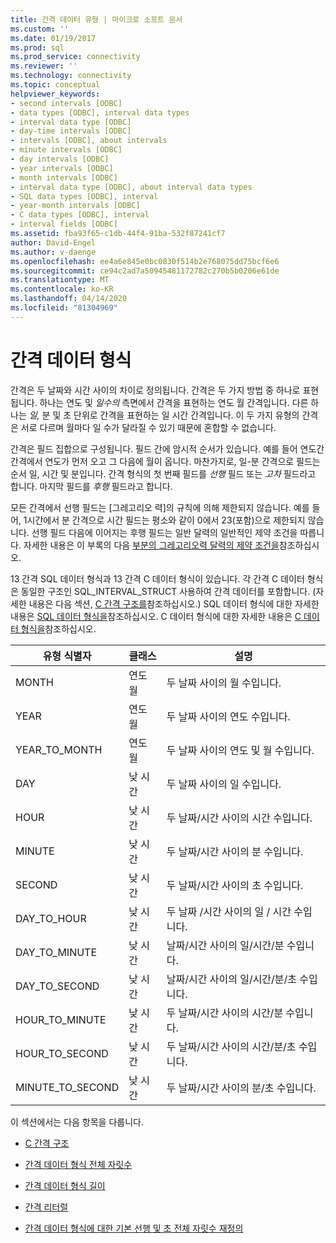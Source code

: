 ```yaml
---
title: 간격 데이터 유형 | 마이크로 소프트 문서
ms.custom: ''
ms.date: 01/19/2017
ms.prod: sql
ms.prod_service: connectivity
ms.reviewer: ''
ms.technology: connectivity
ms.topic: conceptual
helpviewer_keywords:
- second intervals [ODBC]
- data types [ODBC], interval data types
- interval data type [ODBC]
- day-time intervals [ODBC]
- intervals [ODBC], about intervals
- minute intervals [ODBC]
- day intervals [ODBC]
- year intervals [ODBC]
- month intervals [ODBC]
- interval data type [ODBC], about interval data types
- SQL data types [ODBC], interval
- year-month intervals [ODBC]
- C data types [ODBC], interval
- interval fields [ODBC]
ms.assetid: fba93f65-c1db-44f4-91ba-532f87241cf7
author: David-Engel
ms.author: v-daenge
ms.openlocfilehash: ee4a6e845e0bc0830f514b2e768075dd75bcf6e6
ms.sourcegitcommit: ce94c2ad7a50945481172782c270b5b0206e61de
ms.translationtype: MT
ms.contentlocale: ko-KR
ms.lasthandoff: 04/14/2020
ms.locfileid: "81304969"
---
```

# <a name="interval-data-types"></a>간격 데이터 형식
간격은 두 날짜와 시간 사이의 차이로 정의됩니다. 간격은 두 가지 방법 중 하나로 표현됩니다. 하나는 연도 및 *일수의* 측면에서 간격을 표현하는 연도 월 간격입니다. 다른 하나는 *일,* 분 및 초 단위로 간격을 표현하는 일 시간 간격입니다. 이 두 가지 유형의 간격은 서로 다르며 월마다 일 수가 달라질 수 있기 때문에 혼합할 수 없습니다.  
  
 간격은 필드 집합으로 구성됩니다. 필드 간에 암시적 순서가 있습니다. 예를 들어 연도간 간격에서 연도가 먼저 오고 그 다음에 월이 옵니다. 마찬가지로, 일-분 간격으로 필드는 순서 일, 시간 및 분입니다. 간격 형식의 첫 번째 필드를 *선행* 필드 또는 *고차* 필드라고 합니다. 마지막 필드를 *후행* 필드라고 합니다.  
  
 모든 간격에서 선행 필드는 [그레고리오 력]의 규칙에 의해 제한되지 않습니다. 예를 들어, 1시간에서 분 간격으로 시간 필드는 평소와 같이 0에서 23(포함)으로 제한되지 않습니다. 선행 필드 다음에 이어지는 후행 필드는 일반 달력의 일반적인 제약 조건을 따릅니다. 자세한 내용은 이 부록의 다음 [부분의 그레고리오력 달력의 제약 조건을](../../../odbc/reference/appendixes/constraints-of-the-gregorian-calendar.md)참조하십시오.  
  
 13 간격 SQL 데이터 형식과 13 간격 C 데이터 형식이 있습니다. 각 간격 C 데이터 형식은 동일한 구조인 SQL_INTERVAL_STRUCT 사용하여 간격 데이터를 포함합니다. (자세한 내용은 다음 섹션, [C 간격 구조를](../../../odbc/reference/appendixes/c-interval-structure.md)참조하십시오.) SQL 데이터 형식에 대한 자세한 내용은 [SQL 데이터 형식을](../../../odbc/reference/appendixes/sql-data-types.md)참조하십시오. C 데이터 형식에 대한 자세한 내용은 [C 데이터 형식을](../../../odbc/reference/appendixes/c-data-types.md)참조하십시오.  
  
|유형 식별자|클래스|설명|  
|---------------------|-----------|-----------------|  
|MONTH|연도 월|두 날짜 사이의 월 수입니다.|  
|YEAR|연도 월|두 날짜 사이의 연도 수입니다.|  
|YEAR_TO_MONTH|연도 월|두 날짜 사이의 연도 및 월 수입니다.|  
|DAY|낮 시간|두 날짜 사이의 일 수입니다.|  
|HOUR|낮 시간|두 날짜/시간 사이의 시간 수입니다.|  
|MINUTE|낮 시간|두 날짜/시간 사이의 분 수입니다.|  
|SECOND|낮 시간|두 날짜/시간 사이의 초 수입니다.|  
|DAY_TO_HOUR|낮 시간|두 날짜 /시간 사이의 일 / 시간 수입니다.|  
|DAY_TO_MINUTE|낮 시간|날짜/시간 사이의 일/시간/분 수입니다.|  
|DAY_TO_SECOND|낮 시간|날짜/시간 사이의 일/시간/분/초 수입니다.|  
|HOUR_TO_MINUTE|낮 시간|두 날짜/시간 사이의 시간/분 수입니다.|  
|HOUR_TO_SECOND|낮 시간|두 날짜/시간 사이의 시간/분/초 수입니다.|  
|MINUTE_TO_SECOND|낮 시간|두 날짜/시간 사이의 분/초 수입니다.|  
  
 이 섹션에서는 다음 항목을 다룹니다.  
  
-   [C 간격 구조](../../../odbc/reference/appendixes/c-interval-structure.md)  
  
-   [간격 데이터 형식 전체 자릿수 ](../../../odbc/reference/appendixes/interval-data-type-precision.md)  
  
-   [간격 데이터 형식 길이](../../../odbc/reference/appendixes/interval-data-type-length.md)  
  
-   [간격 리터럴](../../../odbc/reference/appendixes/interval-literals.md)  
  
-   [간격 데이터 형식에 대한 기본 선행 및 초 전체 자릿수 재정의](../../../odbc/reference/appendixes/overriding-default-leading-and-seconds-precision-for-interval-data-types.md)
